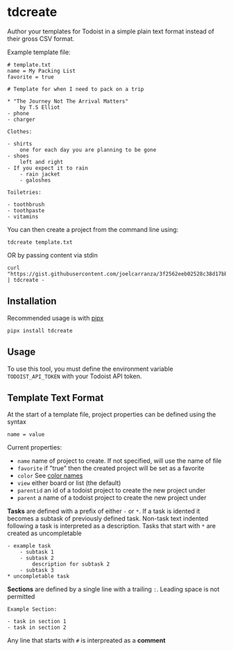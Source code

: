 # tdcreate

Author your templates for Todoist in a simple plain text format instead of their gross CSV format. 

Example template file:

```
# template.txt
name = My Packing List
favorite = true

# Template for when I need to pack on a trip

* "The Journey Not The Arrival Matters" 
    by T.S Elliot
- phone
- charger

Clothes:

- shirts 
    one for each day you are planning to be gone
- shoes
    left and right
- If you expect it to rain
    - rain jacket
    - galoshes

Toiletries:

- toothbrush
- toothpaste
- vitamins
```

You can then create a project from the command line using:

    tdcreate template.txt

OR by passing content via stdin

    curl "https://gist.githubusercontent.com/joelcarranza/3f2562eeb02528c38d17bb31c02dd665/raw/e60d9a9a66ae76b605ef74dd21dd6ff3bcba68e2/example.txt" | tdcreate - 

## Installation

Recommended usage is with [pipx](https://pypa.github.io/pipx/)

    pipx install tdcreate

## Usage

To use this tool, you must define the environment variable `TODOIST_API_TOKEN` with your Todoist API token. 

## Template Text Format

At the start of a template file, project properties can be defined using the syntax

    name = value

Current properties:

- `name` name of project to create. If not specified, will use the name of file 
- `favorite` if "true" then the created project will be set as a favorite
- `color` See [color names](https://developer.todoist.com/guides/#colors)
- `view` either board or list (the default)
- `parentid` an id of a todoist project to create the new project under
- `parent` a name of a todoist project to create the new project under

**Tasks** are defined with a prefix of either `-` or `*`. If a task is idented it becomes a subtask of previously defined task. Non-task text indented following a task is interpreted as a description. Tasks that start with `*` are created as uncompletable

```
- example task
    - subtask 1
    - subtask 2
        description for subtask 2 
    - subtask 3
* uncompletable task
```

**Sections** are defined by a single line with a trailing `:`. Leading space is not permitted

```
Example Section:

- task in section 1
- task in section 2
```

Any line that starts with `#` is interpreated as a **comment** 


